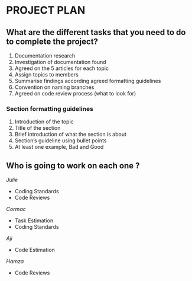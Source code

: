# PROJECT PLAN
## What are the different tasks that you need to do to complete the project? 
1)	Documentation research
2)	Investigation of documentation found
3)	Agreed on the 5 articles for each topic
4)	Assign topics to members
5)	Summarise findings according agreed formatting guidelines
6)	Convention on naming branches 
7)	Agreed on code review process (what to look for)


### Section formatting guidelines
1)	Introduction of the topic
2)	Title of the section
3)	Brief introduction of what the section is about
4)	Section’s guideline using bullet points
5)	At least one example, Bad and Good

## Who is going to work on each one ?

*Julie*   
- Coding Standards
- Code Reviews

*Cormac*
 - Task Estimation
 - Coding Standards

*Aji*
 - Code Estimation

*Hamza*
- Code Reviews
